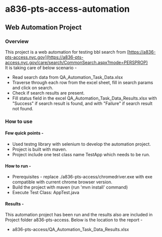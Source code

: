 # a836-pts-access-automation

## Web Automation Project
### Overview
This project is a web automation for testing bbl search from [https://a836-pts-access.nyc.gov](https://a836-pts-access.nyc.gov/care/search/CommonSearch.aspx?mode=PERSPROP) 
<br>It is taking care of below scenario -
* Read search data from QA_Automation_Task_Data.xlsx
* Traverse through each row from the excel sheet, fill in search params and click on search.
* Check if search results are present.
* Fill status field in the excel QA_Automation_Task_Data_Results.xlsx with "Success" if search result is found, and with "Failure" if search result not found.

### How to use
#### Few quick points -
* Used testng library with selenium to develop the automation project. 
* Project is built with maven.
* Project include one test class name TestApp which needs to be run.
  
#### How to run -
* Prerequisites - replace ./a836-pts-access/chromedriver.exe with exe compatible with current chrome browser version. 
* Build the project with maven (run 'mvn install' command)
* Execute Test Class: AppTest.java

#### Results -
This automation project has been run and the results also are included in Project folder a836-pts-access. Below is the location to the report -
* a836-pts-access/QA_Automation_Task_Data_Results.xlsx
